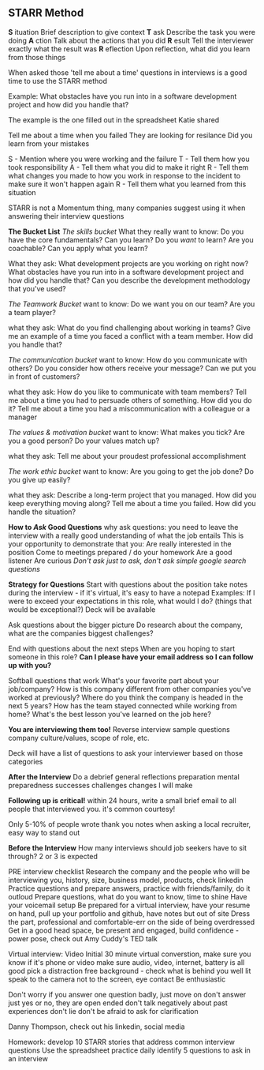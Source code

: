 ## STARR Method
__S__ ituation 
Brief description to give context
__T__ ask
Describe the task you were doing
__A__ ction
Talk about the actions that you did
__R__ esult
Tell the interviewer exactly what the result was
__R__ eflection
Upon reflection, what did you learn from those things

When asked those 'tell me about a time' questions in interviews is a good time to use the STARR method

Example:
What obstacles have you run into in a software development project and how did you handle that?

The example is the one filled out in the spreadsheet Katie shared

Tell me about a time when you failed
They are looking for resilance
Did you learn from your mistakes

S - Mention where you were working and the failure
T - Tell them how you took responsibility
A - Tell them what you did to make it right
R - Tell them what changes you made to how you work in response to the incident to make sure it won't happen again
R - Tell them what you learned from this situation

STARR is not a Momentum thing, many companies suggest using it when answering their interview questions

__The Bucket List__
_The skills bucket_
What they really want to know:
Do you have the core fundamentals?
Can you learn?
Do you _want_ to learn?
Are you coachable?
Can you apply what you learn?

What they ask:
What development projects are you working on right now?
What obstacles have you run into in a software development project and how did you handle that?
Can you describe the development methodology that you've used?

_The Teamwork Bucket_
want to know:
Do we want you on our team?
Are you a team player?

what they ask:
What do you find challenging about working in teams?
Give me an example of a time you faced a conflict with a team member. How did you handle that?

_The communication bucket_
want to know:
How do you communicate with others?
Do you consider how others receive your message?
Can we put you in front of customers?

what they ask:
How do you like to communicate with team members?
Tell me about a time you had to persuade others of something. How did you do it?
Tell me about a time you had a miscommunication with a colleague or a manager

_The values & motivation bucket_
want to know:
What makes you tick?
Are you a good person?
Do your values match up?

what they ask:
Tell me about your proudest professional accomplishment

_The work ethic bucket_
want to know:
Are you going to get the job done?
Do you give up easily?

what they ask:
Describe a long-term project that you managed. How did you keep everything moving along?
Tell me about a time you failed. How did you handle the situation?

__How to _Ask_ Good Questions__
why ask questions:
you need to leave the interview with a really good understanding of what the job entails
This is your opportunity to demonstrate that you:
    Are really interested in the position
    Come to meetings prepared / do your homework
    Are a good listener
    Are curious
_Don't ask just to ask, don't ask simple google search questions_

__Strategy for Questions__
Start with questions about the position
take notes during the interview - if it's virtual, it's easy to have a notepad
Examples:
If I were to exceed your expectations in this role, what would I do? (things that would be exceptional?)
Deck will be available

Ask questions about the bigger picture
Do research about the company, what are the companies biggest challenges?

End with questions about the next steps
When are you hoping to start someone in this role?
__Can I please have your email address so I can follow up with you?__

Softball questions that work
What's your favorite part about your job/company?
How is this company different from other companies you've worked at previously?
Where do you think the company is headed in the next 5 years?
How has the team stayed connected while working from home?
What's the best lesson you've learned on the job here?

__You are interviewing them too!__
Reverse interview sample questions
company culture/values, scope of role, etc.

Deck will have a list of questions to ask your interviewer based on those categories

__After the Interview__
Do a debrief
general reflections
preparation
mental preparedness
successes
challenges
changes I will make

__Following up is critical!__
within 24 hours, write a small brief email to all people that interviewed you.  it's common courtesy!

Only 5-10% of people wrote thank you notes when asking a local recruiter, easy way to stand out

__Before the Interview__
How many interviews should job seekers have to sit through? 2 or 3 is expected

PRE interview checklist
Research the company and the people who will be interviewing you, history, size, business model, products, check linkedin
Practice questions and prepare answers, practice with friends/family, do it outloud
Prepare questions, what do you want to know, time to shine
Have your voicemail setup
Be prepared for a virtual interview, have your resume on hand, pull up your portfolio and github, have notes but out of site
Dress the part, professional and comfortable-err on the side of being overdressed
Get in a good head space, be present and engaged, build confidence - power pose, check out Amy Cuddy's TED talk

Virtual interview: Video
Initial 30 minute virtual converstion, make sure you know if it's phone or video
make sure audio, video, internet, battery is all good
pick a distraction free background - check what is behind you
well lit
speak to the camera not to the screen, eye contact
Be enthusiastic

Don't worry if you answer one question badly, just move on
don't answer just yes or no, they are open ended
don't talk negatively about past experiences
don't lie
don't be afraid to ask for clarification

Danny Thompson, check out his linkedin, social media

Homework:
develop 10 STARR stories that address common interview questions
Use the spreadsheet
practice daily
identify 5 questions to ask in an interview
